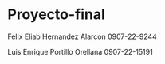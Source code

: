 # Proyecto-final
Felix Eliab Hernandez Alarcon 0907-22-9244

Luis Enrique Portillo Orellana 0907-22-15191
